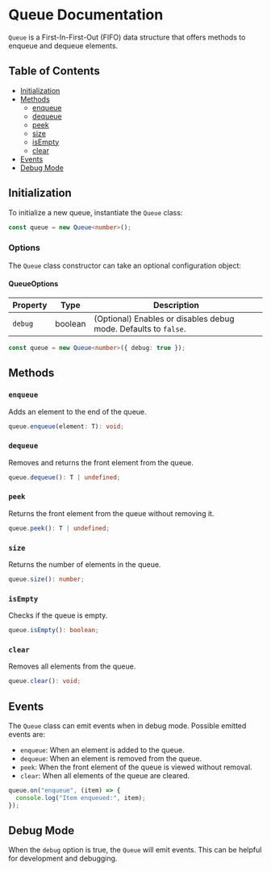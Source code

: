 # Queue Documentation

`Queue` is a First-In-First-Out (FIFO) data structure that offers methods to enqueue and dequeue elements.

## Table of Contents

- [Initialization](#initialization)
- [Methods](#methods)
  - [enqueue](#enqueue)
  - [dequeue](#dequeue)
  - [peek](#peek)
  - [size](#size)
  - [isEmpty](#isempty)
  - [clear](#clear)
- [Events](#events)
- [Debug Mode](#debug-mode)

## Initialization

To initialize a new queue, instantiate the `Queue` class:

```typescript
const queue = new Queue<number>();
```

### Options

The `Queue` class constructor can take an optional configuration object:

#### QueueOptions

| Property | Type    | Description                                                     |
| -------- | ------- | --------------------------------------------------------------- |
| `debug`  | boolean | (Optional) Enables or disables debug mode. Defaults to `false`. |

```typescript
const queue = new Queue<number>({ debug: true });
```

## Methods

### `enqueue`

Adds an element to the end of the queue.

```typescript
queue.enqueue(element: T): void;
```

### `dequeue`

Removes and returns the front element from the queue.

```typescript
queue.dequeue(): T | undefined;
```

### `peek`

Returns the front element from the queue without removing it.

```typescript
queue.peek(): T | undefined;
```

### `size`

Returns the number of elements in the queue.

```typescript
queue.size(): number;
```

### `isEmpty`

Checks if the queue is empty.

```typescript
queue.isEmpty(): boolean;
```

### `clear`

Removes all elements from the queue.

```typescript
queue.clear(): void;
```

## Events

The `Queue` class can emit events when in debug mode. Possible emitted events are:

- `enqueue`: When an element is added to the queue.
- `dequeue`: When an element is removed from the queue.
- `peek`: When the front element of the queue is viewed without removal.
- `clear`: When all elements of the queue are cleared.

```typescript
queue.on("enqueue", (item) => {
  console.log("Item enqueued:", item);
});
```

## Debug Mode

When the `debug` option is true, the `Queue` will emit events. This can be helpful for development and debugging.
